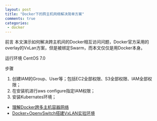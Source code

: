 ```yaml
--- 
layout: post
title: "Docker下的跨主机网络解决简单方案"
comments: true
categories:
 - docker
---
```


前言
本文演示如何解决跨主机间的Docker相互访问问题，Docker官方采用的overlay的VxLan方案，但是被绑定Swarm，而本文仅仅是用Docker本身。

运行环境
CentOS 7.0

步骤
1. 创建IAM的Group、User等；包括EC2全部权限、S3全部权限、IAM全部权限；
2. 在安装机进行aws configure指定IAM权限；
3. 安装Kubernates环境；

* [理解Docker跨多主机容器网络](http://tonybai.com/2016/02/15/understanding-docker-multi-host-networking/)
* [Docker+OpenvSwitch搭建VxLAN实验环境](http://www.cnblogs.com/yuuyuu/p/5180827.html)